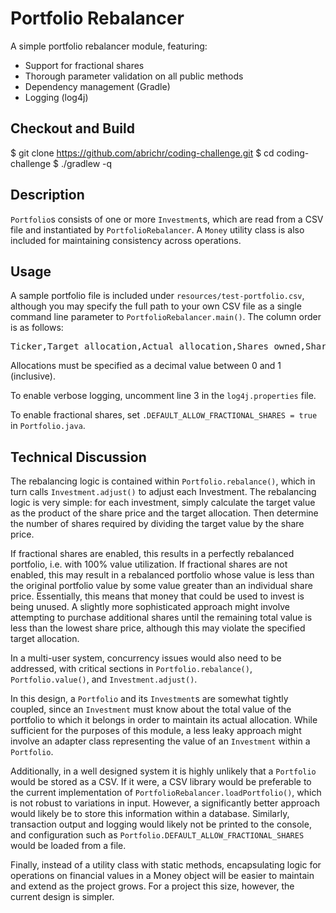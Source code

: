 # Portfolio Rebalancer

A simple portfolio rebalancer module, featuring:

* Support for fractional shares
* Thorough parameter validation on all public methods
* Dependency management (Gradle)
* Logging (log4j)
  
## Checkout and Build

$ git clone https://github.com/abrichr/coding-challenge.git
$ cd coding-challenge
$ ./gradlew -q

## Description
  
<code>Portfolio</code>s consists of one or more <code>Investment</code>s, which are read from a CSV file and instantiated by <code>PortfolioRebalancer</code>. A <code>Money</code> utility class is also included for maintaining consistency across operations.

## Usage

A sample portfolio file is included under <code>resources/test-portfolio.csv</code>, although you may specify the full path to your own CSV file as a single command line parameter to <code>PortfolioRebalancer.main()</code>. The column order is as follows:

<pre>Ticker,Target allocation,Actual allocation,Shares owned,Share price</pre>

Allocations must be specified as a decimal value between 0 and 1 (inclusive).

To enable verbose logging, uncomment line 3 in the <code>log4j.properties</code> file.

To enable fractional shares, set <code>.DEFAULT_ALLOW_FRACTIONAL_SHARES = true</code> in <code>Portfolio.java</code>.

## Technical Discussion

The rebalancing logic is contained within <code>Portfolio.rebalance()</code>, which in turn calls <code>Investment.adjust()</code> to adjust each Investment. The rebalancing logic is very simple: for each investment, simply calculate the target value as the product of the share price and the target allocation. Then determine the number of shares required by dividing the target value by the share price.

If fractional shares are enabled, this results in a perfectly rebalanced portfolio, i.e. with 100% value utilization. If fractional shares are not enabled, this may result in a rebalanced portfolio whose value is less than the original portfolio value by some value greater than an individual share price. Essentially, this means that money that could be used to invest is being unused. A slightly more sophisticated approach might involve attempting to purchase additional shares until the remaining total value is less than the lowest share price, although this may violate the specified target allocation.

In a multi-user system, concurrency issues would also need to be addressed, with critical sections in <code>Portfolio.rebalance()</code>, <code>Portfolio.value()</code>, and <code>Investment.adjust()</code>.

In this design, a <code>Portfolio</code> and its <code>Investment</code>s are somewhat tightly coupled, since an <code>Investment</code> must know about the total value of the portfolio to which it belongs in order to maintain its actual allocation. While sufficient for the purposes of this module, a less leaky approach might involve an adapter class representing the value of an <code>Investment</code> within a <code>Portfolio</code>. 

Additionally, in a well designed system it is highly unlikely that a <code>Portfolio</code> would be stored as a CSV. If it were, a CSV library would be preferable to the current implementation of <code>PortfolioRebalancer.loadPortfolio()</code>, which is not robust to variations in input. However, a significantly better approach would likely be to store this information within a database. Similarly, transaction output and logging would likely not be printed to the console, and configuration such as <code>Portfolio.DEFAULT_ALLOW_FRACTIONAL_SHARES</code> would be loaded from a file.

Finally, instead of a utility class with static methods, encapsulating logic for operations on financial values in a Money object will be easier to maintain and extend as the project grows. For a project this size, however, the current design is simpler.